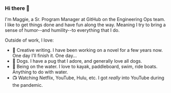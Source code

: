 ### Hi there 👋
I'm Maggie, a Sr. Program Manager at GitHub on the Engineering Ops team. I like to get things done and have fun along the way. Meaning I try to bring a sense of humor--and humility--to everything that I do. 

Outside of work, I love:
- 📝 Creative writing. I have been working on a novel for a few years now. One day I'll finish it. One day...
- 🐶 Dogs. I have a pug that I adore, and generally love all dogs. 
- 🌊 Being on the water. I love to kayak, paddleboard, swim, ride boats. Anything to do with water. 
- 📺 Watching Netflix, YouTube, Hulu, etc. I got *really* into YouTube during the pandemic. 
